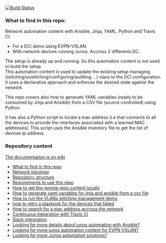 [![Build Status](https://travis-ci.org/ksator/EVPN_DCI_automation.svg?branch=master)](https://travis-ci.org/ksator/EVPN_DCI_automation)

### What to find in this repo: 
Network automation content with Ansible, Jinja, YAML, Python and Travis CI.  
- For a DCI demo using EVPN-VXLAN.  
- With network devices running Junos. Accross 2 differents DC.  

The setup is already up and running. So this automation content is not used to build the setup.  
This automation content is used to update the existing setup managing (stitching/unstitching/configuring/auditing ...) vlans to the DCI configuration. It uses a declarative approach and enforces the desired state against the network.    

This repo covers also how to generate YAML variables (ready to be consumed by Jinja and Ansible) from a CSV file (source-controlled) using Python.  

It has also a Python script to locate a mac address (i.e that connects to all the devices to provide the interfaces associated with a learned MAC addresses). This script uses the Ansible inventory file to get the list of devices ip address.    

### Repository content

[The documentation is on wiki](https://github.com/ksator/EVPN_DCI_automation/wiki)

- [What to find in this repo](https://github.com/ksator/EVPN_DCI_automation/wiki/What-to-find-in-this-repo)
- [Network topology](https://github.com/ksator/EVPN_DCI_automation/wiki/Network-topology)
- [Repository structure](https://github.com/ksator/EVPN_DCI_automation/wiki/Repository-structure)
- [Requirements to use this repo](https://github.com/ksator/EVPN_DCI_automation/wiki/Requirements-to-use-this-repo)
- [How to get the remote repo content locally](https://github.com/ksator/EVPN_DCI_automation/wiki/How-to-get-the-remote-repo-content-locally)
- [How to generate yaml variables for jinja and ansible from a csv file](https://github.com/ksator/EVPN_DCI_automation/wiki/How-to-generate-yaml-variables-for-ansible-from-a-csv-file)
- [How to run the VLANs stitching management demo](https://github.com/ksator/EVPN_DCI_automation/wiki/How-to-run-the-VLANs-stitching-management-demo)
- [how to retry a playbook for the devices that failed](https://github.com/ksator/EVPN_DCI_automation/wiki/how-to-retry-a-playbook-for-the-devices-that-failed)
- [How to search for a mac address accross the network](https://github.com/ksator/EVPN_DCI_automation/wiki/How-to-search-for-a-mac-address-accross-the-network)
- [Continuous integration with Travis CI](https://github.com/ksator/EVPN_DCI_automation/wiki/Continuous-integration-with-Travis-CI)
- [Slack integration](https://github.com/ksator/EVPN_DCI_automation/wiki/Slack-integration)
- [Looking for more details about junos automation with Ansible?](https://github.com/ksator/EVPN_DCI_automation/wiki/Looking-for-more-details-about-junos-automation-with-Ansible%3F)
- [Looking for more junos automation content for EVPN VXLAN?](https://github.com/ksator/EVPN_DCI_automation/wiki/Looking-for-more-junos-automation-content-for-EVPN-VXLAN%3F)  
- [Looking for more Junos automation solutions?](https://github.com/ksator/EVPN_DCI_automation/wiki/Looking-for-more-Junos-automation-solutions)




